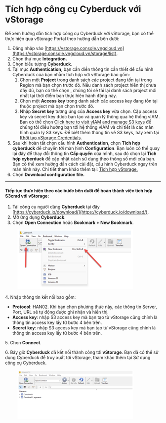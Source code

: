 # Tích hợp công cụ Cyberduck với vStorage

Để xem hướng dẫn tích hợp công cụ Cyberduck với vStorage, bạn có thể thực hiện qua vStorage Portal theo hướng dẫn bên dưới:&#x20;

1. Đăng nhập vào [https://vstorage.console.vngcloud.vn](https://vstorage.console.vngcloud.vn/storage/list).
2. Chọn thư mục **Integration.**
3. Chọn biểu tượng **Cyberduck**.
4. Tại mục **Authentication**, bạn cần điền thông tin cần thiết để cấu hình Cyberduck của bạn nhằm tích hợp với vStorage bao gồm:
   1. Chọn một **Project** trong danh sách các project đang tồn tại trong Region mà bạn chọn trước đó. Nếu danh sách project hiển thị chưa đầy đủ, bạn có thể chọn , chúng tôi sẽ tải lại danh sách project mới nhất tại thời điểm bạn thực hiện hành động này.
   2. Chọn một **Access key** trong danh sách các access key đang tồn tại thuộc project mà bạn chọn trước đó.
   3. Nhập **Secret key** tương ứng của **Access key** vừa chọn. Cặp access key và secret key được bạn tạo và quản lý thông qua hệ thống vIAM. Bạn có thể chọn [Click here to visit vIAM and manage S3 keys](https://iam.console.vngcloud.vn/vstorage-credentials/s3) để chúng tôi điều hướng bạn tới hệ thống vIAM và chi tiết là các màn hình quản lý S3 keys. Để biết thêm thông tin về S3 keys, hãy xem tại [Khởi tạo vStorage Credentials](../../../vstorage-hcm03/quan-ly-truy-cap/quan-ly-tai-khoan-truy-cap-vstorage/tai-khoan-service-account/khoi-tao-vstorage-credentials/).
5. Sau khi hoàn tất chọn cấu hình **Authentication**, chọn **Tích hợp cyberduck** để chuyển tới màn hình **Configuration**. Bạn luôn có thể quay lại đây để thay đổi thông tin **Cấp quyền** của mình, sau đó chọn lại **Tích hợp cyberduck** để cập nhật cách sử dụng theo thông số mới của bạn. Bạn có thể xem hướng dẫn cách cài đặt, cấu hình Cyberduck ngay trên màn hình này. Chi tiết tham khảo thêm tại: [Tích hợp vStorage.](https://vstorage.console.vngcloud.vn/integration/integration)
6. Chọn **Download configuration file.**

***

#### **Tiếp tục thực hiện theo các bước bên dưới để hoàn thành việc tích hợp S3cmd với vStorage:**  <a href="#tichhopcongcucyberduckvoivstorage-tieptucthuchientheocacbuocbenduoidehoanthanhviectichhops3cmdvoivst" id="tichhopcongcucyberduckvoivstorage-tieptucthuchientheocacbuocbenduoidehoanthanhviectichhops3cmdvoivst"></a>

1. Tải công cụ người dùng **Cyberduck** tại đây [https://cyberduck.io/download/](https://cyberduck.io/download/).
2. Mở ứng dụng **Cyberduck**.&#x20;
3. Chọn **Open Connection** hoặc **Bookmark + New Bookmark**.

<figure><img src="../../../../../.gitbook/assets/image (530).png" alt="" width="375"><figcaption></figcaption></figure>

4\. Nhập thông tin kết nối bao gồm:

* **Protocol**: HAN02. Khi bạn chọn phương thức này, các thông tin Server, Port, URL sẽ tự động được ghi nhận và hiển thị.
* **Access key**: nhập S3 access key mà bạn tạo từ vStorage cũng chính là thông tin access key lấy từ bước 4 bên trên.
* **Secret key**: nhập S3 access key mà bạn tạo từ vStorage cũng chính là thông tin access key lấy từ bước 4 bên trên.

5\. Chọn **Connect**.

6\. Bây giờ **Cyberduck** đã kết nối thành công tới **vStorage**. Bạn đã có thể sử dụng Cyberduck để truy xuất tới vStorage, tham khảo thêm tại Sử dụng công cụ Cyberduck.

<figure><img src="../../../../../.gitbook/assets/image (532).png" alt="" width="375"><figcaption></figcaption></figure>
